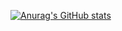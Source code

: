 [![Anurag's GitHub stats](https://github-readme-stats.vercel.app/api?username=anuraghazra)](https://github.com/Golem97)

